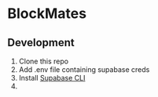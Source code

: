 # BlockMates

## Development

1. Clone this repo
2. Add .env file containing supabase creds
3. Install [Supabase CLI](https://supabase.com/docs/guides/cli/getting-started)
4.
